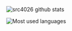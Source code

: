 ![src4026 github stats](https://github-readme-stats.vercel.app/api?username=src4026&show_icons=true&hide_border=true&theme=dark)

![Most used languages](https://github-readme-stats.vercel.app/api/top-langs/?username=src4026&layout=compact&langs_count=4&theme=dark)